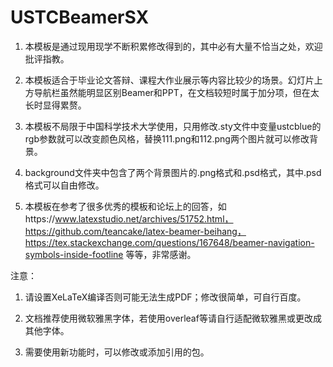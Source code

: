 # USTCBeamerSX

1. 本模板是通过现用现学不断积累修改得到的，其中必有大量不恰当之处，欢迎批评指教。

2. 本模板适合于毕业论文答辩、课程大作业展示等内容比较少的场景。幻灯片上方导航栏虽然能明显区别Beamer和PPT，在文档较短时属于加分项，但在太长时显得累赘。

3. 本模板不局限于中国科学技术大学使用，只用修改.sty文件中变量ustcblue的rgb参数就可以改变颜色风格，替换111.png和112.png两个图片就可以修改背景。 

4. background文件夹中包含了两个背景图片的.png格式和.psd格式，其中.psd格式可以自由修改。

5. 本模板在参考了很多优秀的模板和论坛上的回答，如https://www.latexstudio.net/archives/51752.html， https://github.com/teancake/latex-beamer-beihang， https://tex.stackexchange.com/questions/167648/beamer-navigation-symbols-inside-footline 等等，非常感谢。



注意：

1. 请设置XeLaTeX编译否则可能无法生成PDF；修改很简单，可自行百度。

2. 文档推荐使用微软雅黑字体，若使用overleaf等请自行适配微软雅黑或更改成其他字体。

3. 需要使用新功能时，可以修改或添加引用的包。

